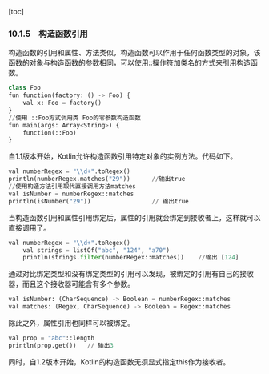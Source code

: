 [toc]

### 10.1.5　构造函数引用

构造函数的引用和属性、方法类似，构造函数可以作用于任何函数类型的对象，该函数的对象与构造函数的参数相同，可以使用::操作符加类名的方式来引用构造函数。

```python
class Foo
fun function(factory: () -> Foo) {
    val x: Foo = factory()
}
//使用 ::Foo方式调用类 Foo的零参数构造函数
fun main(args: Array<String>) {
    function(::Foo)
}
```

自1.1版本开始，Kotlin允许构造函数引用特定对象的实例方法。代码如下。

```python
val numberRegex = "\\d+".toRegex()
println(numberRegex.matches("29"))      //输出true
//使用构造方法引用取代直接调用方法matches
val isNumber = numberRegex::matches
println(isNumber("29"))                 // 输出true
```

当构造函数引用和属性引用绑定后，属性的引用就会绑定到接收者上，这样就可以直接调用了。

```python
val numberRegex = "\\d+".toRegex()
    val strings = listOf("abc", "124", "a70")
    println(strings.filter(numberRegex::matches))    //输出 [124]
```

通过对比绑定类型和没有绑定类型的引用可以发现，被绑定的引用有自己的接收器，而且这个接收器可能含有多个参数。

```python
val isNumber: (CharSequence) -> Boolean = numberRegex::matches
val matches: (Regex, CharSequence) -> Boolean = Regex::matches
```

除此之外，属性引用也同样可以被绑定。

```python
val prop = "abc"::length
println(prop.get())   // 输出3
```

同时，自1.2版本开始，Kotlin的构造函数无须显式指定this作为接收者。

